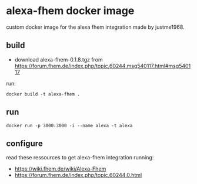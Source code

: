 # alexa-fhem docker image
custom docker image for the alexa fhem integration made by justme1968.

## build

* download alexa-fhem-0.1.8.tgz from https://forum.fhem.de/index.php/topic,60244.msg540117.html#msg540117

run:
```
docker build -t alexa-fhem .
```

## run

```
docker run -p 3000:3000 -i --name alexa -t alexa
```

## configure

read these ressources to get alexa-fhem integration running:
* https://wiki.fhem.de/wiki/Alexa-Fhem
* https://forum.fhem.de/index.php/topic,60244.0.html
